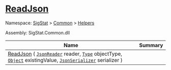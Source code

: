 # [ReadJson](./FeatureDescriptorJsonConverter-100664020.md)

Namespace: [SigStat]() > [Common](./../../README.md) > [Helpers](./../README.md)

Assembly: SigStat.Common.dll

| Name | Summary  |
| ------| -----------:|
| [ReadJson](./FeatureDescriptorJsonConverter-100664020.md) ( [`JsonReader`](./FeatureDescriptorJsonConverter-100664020.md) reader, [`Type`](https://docs.microsoft.com/en-us/dotnet/api/System.Type) objectType, [`Object`](https://docs.microsoft.com/en-us/dotnet/api/System.Object) existingValue, [`JsonSerializer`](./FeatureDescriptorJsonConverter-100664020.md) serializer ) | 
